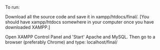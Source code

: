 To run:

Download all the source code and save it in xampp/htdocs/final/.
[You should have xampp/htdocs somewhere in your computer once you have downloaded XAMPP.]

Open XAMPP Control Panel and 'Start' Apache and MySQL.
Then go to a browser (preferably Chrome) and type: localhost/final/
